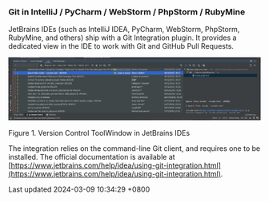 ### Git in IntelliJ / PyCharm / WebStorm / PhpStorm / RubyMine

JetBrains IDEs (such as IntelliJ IDEA, PyCharm, WebStorm, PhpStorm,
RubyMine, and others) ship with a Git Integration plugin. It provides a
dedicated view in the IDE to work with Git and GitHub Pull Requests.

![Version Control ToolWindow in JetBrains IDEs](../../../../../images/progit/jb.png)

Figure 1. Version Control ToolWindow in JetBrains IDEs

The integration relies on the command-line Git client, and requires one
to be installed. The official documentation is available at
[https://www.jetbrains.com/help/idea/using-git-integration.html](https://www.jetbrains.com/help/idea/using-git-integration.html).

Last updated 2024-03-09 10:34:29 +0800
